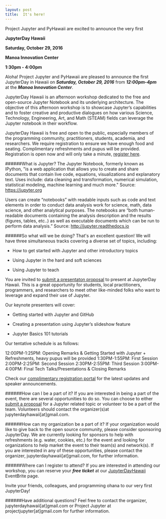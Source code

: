 ```yaml
---
layout: post
title:  It's here!
---
```


Project Jupyter and PyHawaii are excited to announce the very first

**JupyterDay Hawaii**

**Saturday, October 29, 2016**

**Manoa Innovation Center**

**1:30pm - 4:00pm**

Aloha! Project Jupyter and PyHawaii are pleased to announce the first JupyterDay in Hawaii  on ***Saturday, October 29, 2016*** from ***12:00pm-4pm*** at the ***Manoa Innovation Center***. 

JupyterDay Hawaii is an afternoon workshop dedicated to the free and open-source Jupyter Notebook and its underlying architecture. The objective of this afternoon workshop is to showcase Jupyter’s capabilities and to foster creative and productive dialogues on how various Science, Technology, Engineering, Art, and Math (STEAM) fields can leverage the Jupyter notebook in their workflow. 

JupyterDay Hawaii is free and open to the public, especially members of the programming community, practitioners, students, academia, and researchers. We require registration to ensure we have enough food and seating. Complimentary refreshments and pupus will be provided. Registration is open now and will only take a minute, [register here](https://jupyterdayhawaii.eventbrite.com).

######What is Jupyter? 
The Jupyter Notebook, formerly known as IPython, "is a web application that allows you to create and share documents that contain live code, equations, visualizations and explanatory text. Uses include: data cleaning and transformation, numerical simulation, statistical modeling, machine learning and much more." 
Source: https://jupyter.org

Users can create “notebooks” with readable inputs such as code and text elements in order to conduct data analysis work for science, math, data science, and other analytical purposes. The notebooks are “both human-readable documents containing the analysis description and the results (figures, tables, etc..) as well as executable documents which can be run to perform data analysis.” 
Source: http://jupyter.readthedocs.io

######So what will we be doing?
That's an excellent question! We will have three simultaneous tracks covering a diverse set of topics, including:

* How to get started with Jupyter and other introductory topics

* Using Jupyter in the hard and soft sciences

* Using Jupyter to teach

You are invited to [submit a presentaton proposal](https://docs.google.com/forms/d/e/1FAIpQLSdwDb1lxMSIK2SqB8WRVZAS4j6OOn1w3ZjZnJj0uAkAxBKr6w/viewform?c=0&w=1) to present at JupyterDay Hawaii. This is a great opportunity for students, local practitioners, programmers, and researchers to meet other like-minded folks who want to leverage and expand their use of Jupyter.  

Our keynote presenters will cover:

* Getting started with Jupyter and GitHub

* Creating a presentation using Jupyter’s slideshow feature

* Jupyter Basics 101 tutorials

Our tentative schedule is as follows:


12:00PM-1:25PM: Opening Remarks & Getting Started with Jupyter + Refreshments, heavy pupus will be provided
1:30PM-1:55PM: First Session
2:00PM-2:25PM: Second Session
2:30PM-2:55PM: Third Session
3:00PM-4:00PM: Final Tech Talks/Presentations & Closing Remarks

Check our [complimentary registration portal](https://jupyterdayhawaii.eventbrite.com) for the latest updates and speaker announcements.

######How can I be a part of it?
If you are interested in being a part of the event, there are several opportunities to do so. You can choose to either [submit a proposal](https://docs.google.com/forms/d/e/1FAIpQLSdwDb1lxMSIK2SqB8WRVZAS4j6OOn1w3ZjZnJj0uAkAxBKr6w/viewform?c=0&w=1) for a Jupyter related topic or volunteer to be a part of the team. Volunteers should contact the organizer(s)at jupyterdayhawaii[at]gmail.com.

######How can my organization be a part of it?
If your organization would like to give back to the open source community, please consider sponsoring JupyterDay. We are currently looking for sponsors to help with refreshments (e.g. water, cookies, etc.) for the event and looking for organizations to help market the event to their team(s) and network(s). If you are interested in any of these opportunities, please contact the organizer, jupyterdayhawaii[at]gmail.com,  for further information.

######Where can I register to attend?
If you are interested in attending our workshop, you can reserve your ***free ticket*** at our [JupyterDayHawaii](https://jupyterdayhawaii.eventbrite.com) EventBrite page.

Invite your friends, colleagues, and programming ohana to our very first JupyterDay!

######Have additional questions?
Feel free to contact the organizer, jupyterdayhawaii[at]gmail.com or Project Jupyter at projectjupyter[at]gmail.com for further information.




